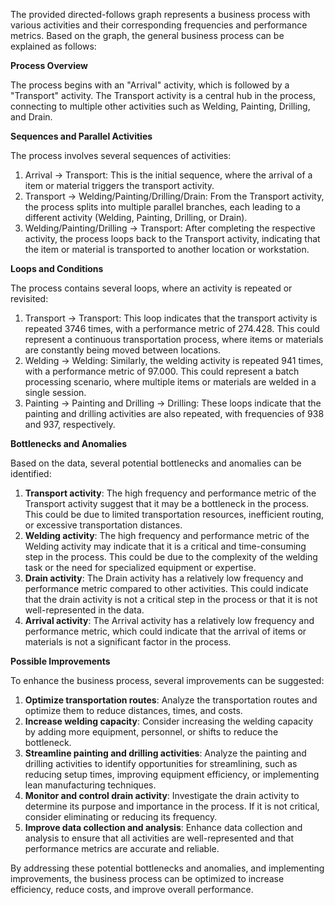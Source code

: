 The provided directed-follows graph represents a business process with various activities and their corresponding frequencies and performance metrics. Based on the graph, the general business process can be explained as follows:

**Process Overview**

The process begins with an "Arrival" activity, which is followed by a "Transport" activity. The Transport activity is a central hub in the process, connecting to multiple other activities such as Welding, Painting, Drilling, and Drain.

**Sequences and Parallel Activities**

The process involves several sequences of activities:

1. Arrival -> Transport: This is the initial sequence, where the arrival of a item or material triggers the transport activity.
2. Transport -> Welding/Painting/Drilling/Drain: From the Transport activity, the process splits into multiple parallel branches, each leading to a different activity (Welding, Painting, Drilling, or Drain).
3. Welding/Painting/Drilling -> Transport: After completing the respective activity, the process loops back to the Transport activity, indicating that the item or material is transported to another location or workstation.

**Loops and Conditions**

The process contains several loops, where an activity is repeated or revisited:

1. Transport -> Transport: This loop indicates that the transport activity is repeated 3746 times, with a performance metric of 274.428. This could represent a continuous transportation process, where items or materials are constantly being moved between locations.
2. Welding -> Welding: Similarly, the welding activity is repeated 941 times, with a performance metric of 97.000. This could represent a batch processing scenario, where multiple items or materials are welded in a single session.
3. Painting -> Painting and Drilling -> Drilling: These loops indicate that the painting and drilling activities are also repeated, with frequencies of 938 and 937, respectively.

**Bottlenecks and Anomalies**

Based on the data, several potential bottlenecks and anomalies can be identified:

1. **Transport activity**: The high frequency and performance metric of the Transport activity suggest that it may be a bottleneck in the process. This could be due to limited transportation resources, inefficient routing, or excessive transportation distances.
2. **Welding activity**: The high frequency and performance metric of the Welding activity may indicate that it is a critical and time-consuming step in the process. This could be due to the complexity of the welding task or the need for specialized equipment or expertise.
3. **Drain activity**: The Drain activity has a relatively low frequency and performance metric compared to other activities. This could indicate that the drain activity is not a critical step in the process or that it is not well-represented in the data.
4. **Arrival activity**: The Arrival activity has a relatively low frequency and performance metric, which could indicate that the arrival of items or materials is not a significant factor in the process.

**Possible Improvements**

To enhance the business process, several improvements can be suggested:

1. **Optimize transportation routes**: Analyze the transportation routes and optimize them to reduce distances, times, and costs.
2. **Increase welding capacity**: Consider increasing the welding capacity by adding more equipment, personnel, or shifts to reduce the bottleneck.
3. **Streamline painting and drilling activities**: Analyze the painting and drilling activities to identify opportunities for streamlining, such as reducing setup times, improving equipment efficiency, or implementing lean manufacturing techniques.
4. **Monitor and control drain activity**: Investigate the drain activity to determine its purpose and importance in the process. If it is not critical, consider eliminating or reducing its frequency.
5. **Improve data collection and analysis**: Enhance data collection and analysis to ensure that all activities are well-represented and that performance metrics are accurate and reliable.

By addressing these potential bottlenecks and anomalies, and implementing improvements, the business process can be optimized to increase efficiency, reduce costs, and improve overall performance.
